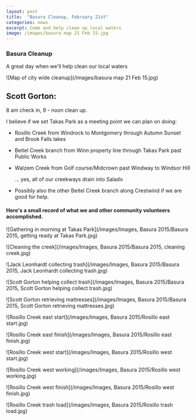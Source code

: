 ```yaml
---
layout: post
title:  "Basura Cleanup, February 21st"
categories: news
excerpt: Come and help clean up local waters
image: /images/basura map 21 Feb 15.jpg 
---
```


### Basura Cleanup

A great day when we'll help clean our local waters

![Map of city wide cleanup](/images/basura map 21 Feb 15.jpg)


## Scott Gorton:

8 am check in, 9 - noon clean up.

I believe if we set Takas Park as a meeting point we can plan on doing:

- Rosillo Creek from Windrock to Montgomery through Autumn Sunset and Brook Falls lakes

- Beitel Creek branch from Winn property line through Takas Park past Public Works

- Walzem Creek from Golf course/Midcrown past Windway to Windsor Hill

     ... yes, all of our creekways drain into Salado

- Possibly also the other Beitel Creek branch along Crestwind if we are good for help.
 

#### Here's a small record of what we and other community volunteers accomplished.
![Gathering in morning at Takas Park](/images/Images, Basura 2015/Basura 2015, getting ready at Takas Park.jpg)

![Cleaning the creek](/images/Images, Basura 2015/Basura 2015, cleaning creek.jpg) 

![Jack Leonhardt collecting trash](/images/Images, Basura 2015/Basura 2015, Jack Leonhardt collecting trash.jpg)

![Scott Gorton helping collect trash](/images/Images, Basura 2015/Basura 2015, Scott Gorton helping collect trash.jpg)

![Scott Gorton retrieving mattresses](/images/Images, Basura 2015/Basura 2015, Scott Gorton retrieving mattresses.jpg)

![Rosillo Creek east start](/images/Images, Basura 2015/Rosillo east start.jpg)

![Rosillo Creek east finish](/images/Images, Basura 2015/Rosillo east finish.jpg)

![Rosillo Creek west start](/images/Images, Basura 2015/Rosillo west start.jpg)

![Rosillo Creek west working](/images/Images, Basura 2015/Rosillo west working.jpg)

![Rosillo Creek west finish](/images/Images, Basura 2015/Rosillo west finish.jpg)

![Rosillo Creek trash load](/images/Images, Basura 2015/Rosillo trash load.jpg)
